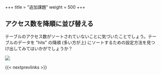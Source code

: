 +++
title = "追加課題"
weight = 500
+++

## アクセス数を降順に並び替える

テーブルのアクセス数がソートされていないことに気づいたことでしょう。テーブルのデータを "hits" の降順 (多い方が上) にソートするための設定方法を見つけ出してみてはいかがでしょうか？

![](./viewer2.png)

{{< nextprevlinks >}}
